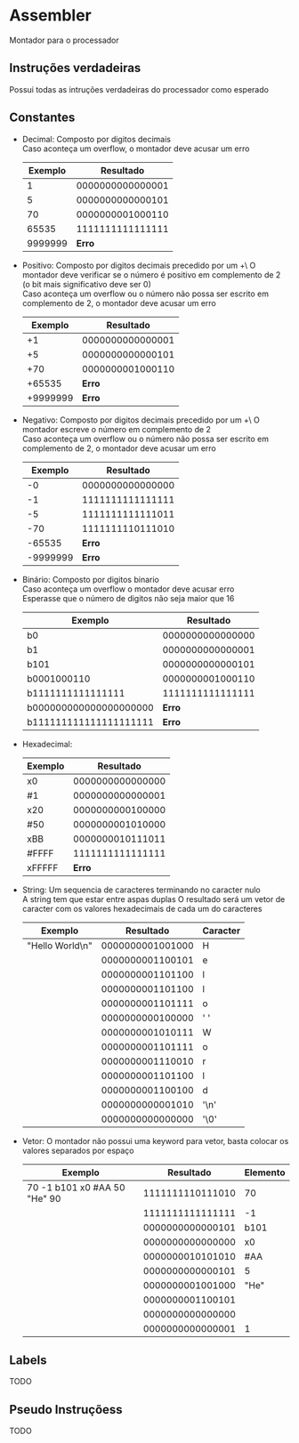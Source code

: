 # Assembler

Montador para o processador

## Instruções verdadeiras

Possui todas as intruções verdadeiras do processador como esperado

## Constantes

- Decimal: Composto por digitos decimais\
   Caso aconteça um overflow, o montador deve acusar um erro

  | Exemplo | Resultado        |
  | ------- | ---------------- |
  | 1       | 0000000000000001 |
  | 5       | 0000000000000101 |
  | 70      | 0000000001000110 |
  | 65535   | 1111111111111111 |
  | 9999999 | **Erro**         |

- Positivo: Composto por digitos decimais precedido por um +\ O montador deve verificar se o número é positivo em complemento de 2 (o bit mais significativo deve ser 0)\
  Caso aconteça um overflow ou o número não possa ser escrito em complemento de 2, o montador deve acusar um erro

  | Exemplo  | Resultado        |
  | -------- | ---------------- |
  | +1       | 0000000000000001 |
  | +5       | 0000000000000101 |
  | +70      | 0000000001000110 |
  | +65535   | **Erro**         |
  | +9999999 | **Erro**         |

- Negativo: Composto por digitos decimais precedido por um +\ O montador escreve o número em complemento de 2\
  Caso aconteça um overflow ou o número não possa ser escrito em complemento de 2, o montador deve acusar um erro

  | Exemplo  | Resultado        |
  | -------- | ---------------- |
  | -0       | 0000000000000000 |
  | -1       | 1111111111111111 |
  | -5       | 1111111111111011 |
  | -70      | 1111111110111010 |
  | -65535   | **Erro**         |
  | -9999999 | **Erro**         |

- Binário: Composto por digitos binario\
  Caso aconteça um overflow o montador deve acusar erro\
  Esperasse que o número de digitos não seja maior que 16

  | Exemplo                | Resultado        |
  | ---------------------- | ---------------- |
  | b0                     | 0000000000000000 |
  | b1                     | 0000000000000001 |
  | b101                   | 0000000000000101 |
  | b0001000110            | 0000000001000110 |
  | b1111111111111111      | 1111111111111111 |
  | b000000000000000000000 | **Erro**         |
  | b111111111111111111111 | **Erro**         |

- Hexadecimal:

  | Exemplo | Resultado        |
  | ------- | ---------------- |
  | x0      | 0000000000000000 |
  | #1      | 0000000000000001 |
  | x20     | 0000000000100000 |
  | #50     | 0000000001010000 |
  | xBB     | 0000000010111011 |
  | #FFFF   | 1111111111111111 |
  | xFFFFF  | **Erro**         |

- String: Um sequencia de caracteres terminando no caracter nulo\
   A string tem que estar entre aspas duplas
  O resultado será um vetor de caracter com os valores hexadecimais de cada um do caracteres

  | Exemplo         | Resultado        | Caracter |
  | --------------- | ---------------- | -------- |
  | "Hello World\n" | 0000000001001000 | H        |
  |                 | 0000000001100101 | e        |
  |                 | 0000000001101100 | l        |
  |                 | 0000000001101100 | l        |
  |                 | 0000000001101111 | o        |
  |                 | 0000000000100000 | ' '      |
  |                 | 0000000001010111 | W        |
  |                 | 0000000001101111 | o        |
  |                 | 0000000001110010 | r        |
  |                 | 0000000001101100 | l        |
  |                 | 0000000001100100 | d        |
  |                 | 0000000000001010 | '\n'     |
  |                 | 0000000000000000 | '\0'     |

- Vetor: O montador não possui uma keyword para vetor, basta colocar os valores separados por espaço

  | Exemplo                      | Resultado        | Elemento |
  | ---------------------------- | ---------------- | -------- |
  | 70 -1 b101 x0 #AA 50 "He" 90 | 1111111110111010 | 70       |
  |                              | 1111111111111111 | -1       |
  |                              | 0000000000000101 | b101     |
  |                              | 0000000000000000 | x0       |
  |                              | 0000000010101010 | #AA      |
  |                              | 0000000000000101 | 5        |
  |                              | 0000000001001000 | "He"     |
  |                              | 0000000001100101 |          |
  |                              | 0000000000000000 |          |
  |                              | 0000000000000001 | 1        |

## Labels

TODO

## Pseudo Instruçõess

TODO
